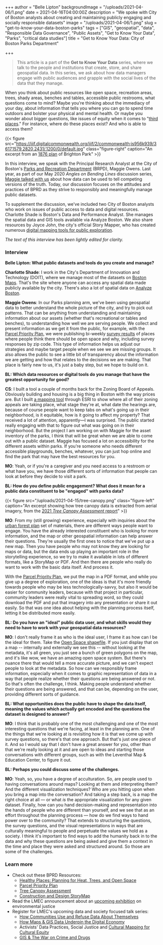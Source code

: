 +++
author = "Belle Lipton"
backgroundImage = "/uploads/2021-04-06/1.png"
date = 2021-04-16T04:00:00Z
description = "We spoke with City of Boston analysts about creating and maintaining publicly engaging and socially responsible datasets"
image = "/uploads/2021-04-06/1.png"
slug = "get-to-know-your-data-boston-parks"
tags = ["GIS", "geospatial", "data", "Responsible Data Governance", "Public Assets", "Get to Know Your Data", "Parks", "critical data studies"]
title = "Get to Know Your Data: City of Boston Parks Department"

+++
> This article is a part of the **Get to Know Your Data** series, where we talk to the people and institutions that create, store, and share geospatial data. In this series, we ask about how data managers engage with public audiences and grapple with the social lives of the data that they manage.

When you think about public resources like open space, recreation areas, trees, shady areas, benches and tables, accessible public restrooms, what questions come to mind? Maybe you're thinking about the immediacy of your day, about information that tells you where you can go to spend time outdoors and bolster your physical and mental health. Or maybe you wonder about bigger questions, like issues of equity when it comes to "[third places](https://en.wikipedia.org/wiki/Third_place)." For instance, where do these places exist? And who is able to access them?

{{< figure src="https://iiif.digitalcommonwealth.org/iiif/2/commonwealth:js956k939/3617,1579,2820,2431/,1200/0/default.jpg" class="figure-right" caption="An excerpt from an [1876 plan](https://collections.leventhalmap.org/search/commonwealth:js956k921) of Brighton Park" >}}

In this interview, we speak with the Principal Research Analyst at the City of Boston's [Parks and Recreation Department](https://www.boston.gov/departments/parks-and-recreation) (BRPD), Maggie Owens. Last year, as part of our May 2020 *Angles on Bending Lines* discussion series, [Maggie talked with us](https://www.youtube.com/watch?v=gREz3nzHJhA) about how data can be used to tell competing versions of the truth. Today, our discussion focuses on the attitudes and practices of BPRD as they strive to responsibly and meaningfully manage public datasets.

To supplement the discussion, we've included two City of Boston analysts who work on issues of public access to data and digital resources. Charlotte Shade is Boston's Data and Performance Analyst. She manages the spatial data and GIS tools available via Analyze Boston. We also share resources by Joyce John, the city's official Story Mapper, who has created numerous [digital mapping tools for public exploration](https://boston.maps.arcgis.com/apps/Shortlist/index.html?appid=93ab1191a7b34644a9733c1aa5926727). 

*The text of this interview has been lightly edited for clarity.*

### Interview

**Belle Lipton: What public datasets and tools do you create and manage?**

**Charlotte Shade**: I work in the City's Department of Innovation and Technology (DOIT), where we manage most of the datasets on [Boston Maps](https://boston.maps.arcgis.com/home/index.html). That's the site where anyone can access any spatial data made publicly available by the city. There's also a lot of spatial data on [Analyze Boston](https://data.boston.gov/group/geospatial). 

**Maggie Owens**: In our Parks planning arm, we've been using geospatial data to better understand the whole picture of the city, and try to pick out patterns. That can be anything from understanding and maintaining information about our assets (whether that's recreational or tables and benches), to understanding how well we are serving people. We collect and present information as we get it from the public, for example, with the [Parcel Priority Plan](https://storymaps.arcgis.com/stories/ad0ae13910bf44759019102454b67027), we were publishing bi-weekly [survey results](https://drive.google.com/drive/folders/1ierAOWEdrv_CmOL4KleCLVxvX50v1347) of places where people think there should be open space and why, including survey responses by zip code. This type of information helps us adjust our strategies and maybe target people when we see we are missing groups. It also allows the public to see a little bit of transparency about the information we are getting and how that relates to the decisions we are making. That place is fairly new to us, it's just a baby step, but we hope to build on it.

**BL: Which data resources or digital tools do you manage that have the greatest opportunity for good?**

**CS**: I built a tool a couple of months back for the Zoning Board of Appeals. Obviously building and housing is a big thing in Boston with the way prices are. But I built [a mapping tool](https://experience.arcgis.com/experience/c019ba9a25cb4f33bb6cdd2f69b543d4/page/page_0/) through ESRI to show where all of their zoning appeals are taking place, what stage they're at, what date the hearings are, because of course people want to keep tabs on what's going up in their neighborhood, is it equitable, how is it going to affect my property? That received a lot of attention, apparently—I was surprised. The public started really engaging with that to figure out what was going on in their neighborhood. But the project I am working on with Maggie for the asset inventory of the parks, I think that will be great when we are able to come out with a public dataset. Maggie has focused a lot on accessibility for the different assets within parks. If you're someone who needs different accessible playgrounds, benches, whatever, you can just hop online and find the park that may have the best resources for you.

**MO**: Yeah, or if you're a caregiver and you need access to a restroom or what have you, we have those different sorts of information that people can look at before they decide to visit a park. 

**BL: How do you define public engagement? What does it mean for a public data constituent to be "engaged" with parks data?**

{{< figure src="/uploads/2021-04-15/tree-canopy.png" class="figure-left" caption="An excerpt showing how tree canopy data is extracted from aerial imagery, from the [2021 *Tree Canopy Assessment* report](https://www.boston.gov/sites/default/files/file/2020/09/Change-assessment_w_MJW-letter.pdf)" >}}

**MO**: From my (still growing) experience, especially with inquiries about the [urban forest plan](https://www.boston.gov/sites/default/files/file/2020/09/Change-assessment_w_MJW-letter.pdf) set of materials, there are different ways people want to engage. You have the already interested constituent who is looking for more information, and the map or other geospatial information can help answer their questions. They're usually the first ones to notice that we've put up a new map. Then you have people who may not know they are looking for maps or data, but the data ends up playing an important role in the storytelling experience, so we try to make it available in lots of different formats, like a StoryMap or PDF. And then there are people who really do want to work with the basic data itself. And process it. 

With the [Parcel Priority Plan](https://storymaps.arcgis.com/stories/ad0ae13910bf44759019102454b67027), we put the map in a PDF format, and while you give up a degree of exploration, one of the ideas is that it's more friendly towards people who may be less technologically-savvy, but also it would be easier for community leaders, because with that project in particular, community leaders were really vital to spreading word, so they could download the PDF and put that imagery into any presentation or share it out easily. So that was one idea about helping with the planning process itself, letting it be distributed more easily. 

**BL: Do you have an "ideal" public data user, and what skills would they need to have to work with your geospatial data resources?**

**MO**: I don't really frame it as who is the ideal user, I frame it as how can I be the ideal for them. Take the [Open Space shapefile](https://data.boston.gov/dataset/open-space1). If you just display that on a map -- internally and externally we see this -- without looking at the metadata, it's all green, you just see a bunch of green polygons on the map, and it's like wow, we have an amazing open space system. But there's nuance there that would tell a more accurate picture, and we can't expect people to look at the metadata. So how can we responsibly frame information, especially when it comes to graphic representation of data in a way that people realize whether their questions are being answered or not. So that's often the challenge, I think. Making people understand whether their questions are being answered, and that can be, depending on the user, providing different sorts of guidance. 

**BL: What opportunities does the public have to shape the data itself, meaning the values which actually get encoded and the questions the dataset is designed to answer?**

**MO**: I think that is probably one of the most challenging and one of the most interesting questions that we're facing, at least in the planning arm. One of the things that we're looking at is revisiting how it is that we come up with survey questions, so there's that one approach. But that's just one piece of it. And so I would say that I don't have a great answer for you, other than that we're really looking at it and are open to ideas and starting those conversations with different groups, such as with the Leventhal Map & Education Center, to figure it out. 

**BL: Perhaps you could discuss some of the challenges.**

**MO**: Yeah, so, you have a degree of acculturation. So, are people used to having conversations around maps? Looking at them and interpreting them? And the different visualization techniques? Who are you hitting upon when you bring a map into the conversation? And taking a step back, is a map the right choice at all — or what *is* the appropriate visualization for any given dataset. Finally, how can you hand decision-making and representation into the hands of people who are different than yourself, and we see that as an effort throughout the planning process — how do we find ways to hand power over to the community? That extends to structuring the questions, the survey questions, and the visual representations in ways that are culturally meaningful to people and perpetuate the values we hold as a society. I think it's important to find ways to add the humanity back in to the data and why these questions are being asked and give them a context in the time and place they were asked and structured around. So those are some of the challenges.


### Learn more
- Check out these BPRD Resources:
    - [Healthy Places: Planning for Heat, Trees, and Open Space](https://www.boston.gov/environment-and-energy/healthy-places-planning-heat-trees-and-open-space)
    - [Parcel Priority Plan](https://storymaps.arcgis.com/stories/ad0ae13910bf44759019102454b67027)
    - [Tree Canopy Assessment](https://www.boston.gov/sites/default/files/file/2020/09/Change-assessment_w_MJW-letter.pdf)
    - [Construction and Design StoryMap](https://www.arcgis.com/apps/Shortlist/index.html?appid=93ab1191a7b34644a9733c1aa5926727)
- Read the LMEC announcement about an [upcoming exhibition](https://www.leventhalmap.org/articles/environmental-justice-exhibition-preview/) on environmental justice
- Register for LMEC's upcoming data and society focused talk series:
    - [How Communities Use and Refuse Data About Themselves](https://www.leventhalmap.org/event/how-data-can-warp-our-world-may-12/) 
    - [How Maps & GIS Data Underpin the Digital Economy](https://www.leventhalmap.org/event/how-data-can-warp-our-world-may-19/) 
    - Activists' Data Practices, Social Justice and [Cultural Mapping for Cultural Equity](https://www.leventhalmap.org/event/how-data-can-warp-our-world-may-26/) 
    - [GIS & The War on Crime and Drugs](https://www.leventhalmap.org/event/how-data-can-warp-our-world-june-9/)